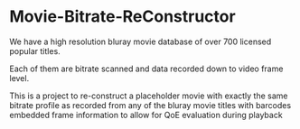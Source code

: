 # Movie-Bitrate-ReConstructor

We have a high resolution bluray movie database of over 700 licensed popular titles.

Each of them are bitrate scanned and data recorded down to video frame level.

This is a project to re-construct a placeholder movie with exactly the same bitrate profile as recorded from any of
the bluray movie titles with barcodes embedded frame information to allow for QoE evaluation during playback

